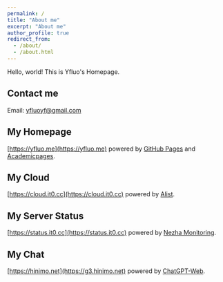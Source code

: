 ```yaml
---
permalink: /
title: "About me"
excerpt: "About me"
author_profile: true
redirect_from: 
  - /about/
  - /about.html
---
```


Hello, world! This is Yfluo's Homepage.

## Contact me
Email: yfluoyf@gmail.com

## My Homepage
[https://yfluo.me](https://yfluo.me) powered by [GitHub Pages](https://pages.github.com) and [Academicpages](https://github.com/academicpages/academicpages.github.io).

## My Cloud
[https://cloud.it0.cc](https://cloud.it0.cc) powered by [Alist](https://alist.nn.ci).

## My Server Status
[https://status.it0.cc](https://status.it0.cc) powered by [Nezha Monitoring](https://nezha.wiki).

## My Chat
[https://hinimo.net](https://g3.hinimo.net) powered by [ChatGPT-Web](https://github.com/Chanzhaoyu/chatgpt-web).
